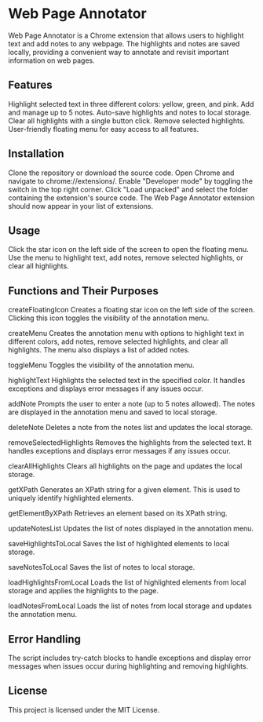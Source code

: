 # Web Page Annotator

Web Page Annotator is a Chrome extension that allows users to highlight text and add notes to any webpage. The highlights and notes are saved locally, providing a convenient way to annotate and revisit important information on web pages.

## Features

Highlight selected text in three different colors: yellow, green, and pink.
Add and manage up to 5 notes.
Auto-save highlights and notes to local storage.
Clear all highlights with a single button click.
Remove selected highlights.
User-friendly floating menu for easy access to all features.

## Installation

Clone the repository or download the source code.
Open Chrome and navigate to chrome://extensions/.
Enable "Developer mode" by toggling the switch in the top right corner.
Click "Load unpacked" and select the folder containing the extension's source code.
The Web Page Annotator extension should now appear in your list of extensions.

## Usage

Click the star icon on the left side of the screen to open the floating menu.
Use the menu to highlight text, add notes, remove selected highlights, or clear all highlights.


## Functions and Their Purposes

createFloatingIcon
Creates a floating star icon on the left side of the screen. Clicking this icon toggles the visibility of the annotation menu.

createMenu
Creates the annotation menu with options to highlight text in different colors, add notes, remove selected highlights, and clear all highlights. The menu also displays a list of added notes.

toggleMenu
Toggles the visibility of the annotation menu.

highlightText
Highlights the selected text in the specified color. It handles exceptions and displays error messages if any issues occur.

addNote
Prompts the user to enter a note (up to 5 notes allowed). The notes are displayed in the annotation menu and saved to local storage.

deleteNote
Deletes a note from the notes list and updates the local storage.

removeSelectedHighlights
Removes the highlights from the selected text. It handles exceptions and displays error messages if any issues occur.

clearAllHighlights
Clears all highlights on the page and updates the local storage.

getXPath
Generates an XPath string for a given element. This is used to uniquely identify highlighted elements.

getElementByXPath
Retrieves an element based on its XPath string.

updateNotesList
Updates the list of notes displayed in the annotation menu.

saveHighlightsToLocal
Saves the list of highlighted elements to local storage.

saveNotesToLocal
Saves the list of notes to local storage.

loadHighlightsFromLocal
Loads the list of highlighted elements from local storage and applies the highlights to the page.

loadNotesFromLocal
Loads the list of notes from local storage and updates the annotation menu.

## Error Handling

The script includes try-catch blocks to handle exceptions and display error messages when issues occur during highlighting and removing highlights.

## License

This project is licensed under the MIT License.
